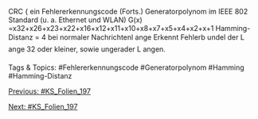 CRC { ein Fehlererkennungscode (Forts.)
Generatorpolynom im IEEE 802 Standard (u. a. Ethernet und WLAN)
G(x) =x32+x26+x23+x22+x16+x12+x11+x10+x8+x7+x5+x4+x2+x+1
Hamming-Distanz = 4 bei normaler Nachrichtenl ange
Erkennt Fehlerb undel der L ange 32 oder kleiner, sowie ungerader L angen.

   Tags & Topics:
   #Fehlererkennungscode
   #Generatorpolynom
   #Hamming
   #Hamming-Distanz

[Previous: #KS_Folien_197](KS_Folien_197.md)

[Next: #KS_Folien_197](KS_Folien_197.md)